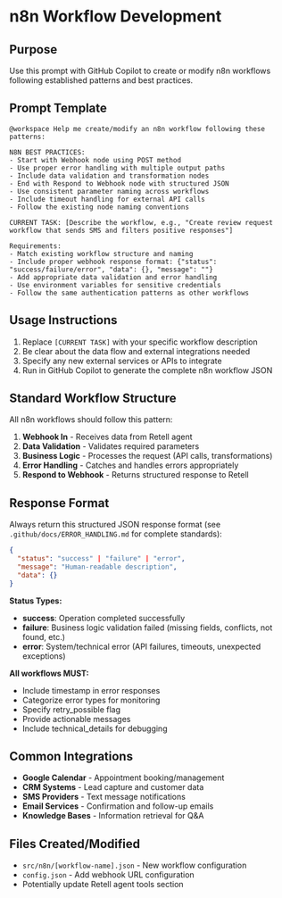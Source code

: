 # n8n Workflow Development

## Purpose

Use this prompt with GitHub Copilot to create or modify n8n workflows following established patterns
and best practices.

## Prompt Template

```
@workspace Help me create/modify an n8n workflow following these patterns:

N8N BEST PRACTICES:
- Start with Webhook node using POST method
- Use proper error handling with multiple output paths
- Include data validation and transformation nodes
- End with Respond to Webhook node with structured JSON
- Use consistent parameter naming across workflows
- Include timeout handling for external API calls
- Follow the existing node naming conventions

CURRENT TASK: [Describe the workflow, e.g., "Create review request workflow that sends SMS and filters positive responses"]

Requirements:
- Match existing workflow structure and naming
- Include proper webhook response format: {"status": "success/failure/error", "data": {}, "message": ""}
- Add appropriate data validation and error handling
- Use environment variables for sensitive credentials
- Follow the same authentication patterns as other workflows
```

## Usage Instructions

1. Replace `[CURRENT TASK]` with your specific workflow description
2. Be clear about the data flow and external integrations needed
3. Specify any new external services or APIs to integrate
4. Run in GitHub Copilot to generate the complete n8n workflow JSON

## Standard Workflow Structure

All n8n workflows should follow this pattern:

1. **Webhook In** - Receives data from Retell agent
2. **Data Validation** - Validates required parameters
3. **Business Logic** - Processes the request (API calls, transformations)
4. **Error Handling** - Catches and handles errors appropriately
5. **Respond to Webhook** - Returns structured response to Retell

## Response Format

Always return this structured JSON response format (see `.github/docs/ERROR_HANDLING.md` for
complete standards):

```json
{
  "status": "success" | "failure" | "error",
  "message": "Human-readable description",
  "data": {}
}
```

**Status Types:**

- **success**: Operation completed successfully
- **failure**: Business logic validation failed (missing fields, conflicts, not found, etc.)
- **error**: System/technical error (API failures, timeouts, unexpected exceptions)

**All workflows MUST:**

- Include timestamp in error responses
- Categorize error types for monitoring
- Specify retry_possible flag
- Provide actionable messages
- Include technical_details for debugging

## Common Integrations

- **Google Calendar** - Appointment booking/management
- **CRM Systems** - Lead capture and customer data
- **SMS Providers** - Text message notifications
- **Email Services** - Confirmation and follow-up emails
- **Knowledge Bases** - Information retrieval for Q&A

## Files Created/Modified

- `src/n8n/[workflow-name].json` - New workflow configuration
- `config.json` - Add webhook URL configuration
- Potentially update Retell agent tools section
